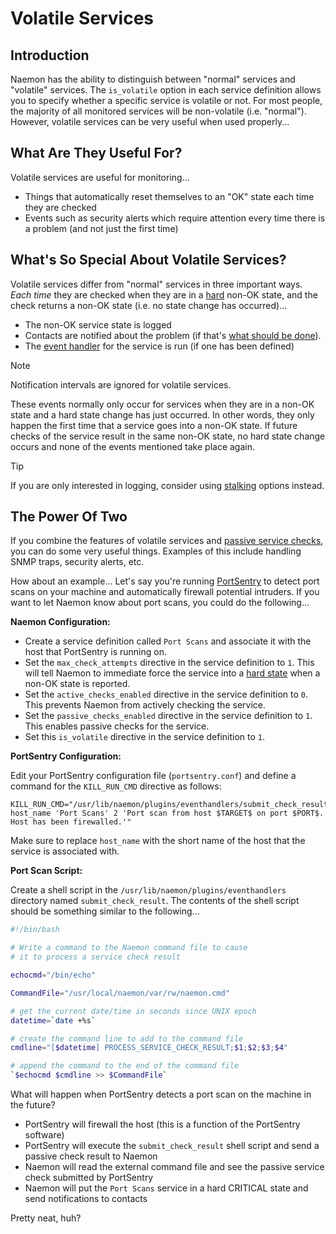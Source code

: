 # Volatile Services

## Introduction

Naemon has the ability to distinguish between "normal" services and "volatile" services.
The `is_volatile` option in each service definition allows you to specify whether a specific service is volatile or not.
For most people, the majority of all monitored services will be non-volatile (i.e. "normal").
However, volatile services can be very useful when used properly...



## What Are They Useful For?

Volatile services are useful for monitoring...

 - Things that automatically reset themselves to an "OK" state each time they are checked
 - Events such as security alerts which require attention every time there is a problem (and not just the first time)



## What's So Special About Volatile Services?

Volatile services differ from "normal" services in three important ways.
_Each time_ they are checked when they are in a [hard](statetypes) non-OK state,
and the check returns a non-OK state (i.e. no state change has occurred)...


 - The non-OK service state is logged
 - Contacts are notified about the problem (if that's [what should be done](notifications)).
 - The [event handler](eventhandlers) for the service is run (if one has been defined)

> [!NOTE]
> Notification intervals are ignored for volatile services.

These events normally only occur for services when they are in a non-OK state and a hard state change has just occurred.
In other words, they only happen the first time that a service goes into a non-OK state.
If future checks of the service result in the same non-OK state, no hard state change
occurs and none of the events mentioned take place again.

> [!TIP]
> If you are only interested in logging, consider using [stalking](stalking) options instead.


## The Power Of Two

If you combine the features of volatile services and [passive service checks](passivechecks),
you can do some very useful things.
Examples of this include handling SNMP traps, security alerts, etc.

How about an example... Let's say you're running [PortSentry](https://sourceforge.net/projects/sentrytools/) to
detect port scans on your machine and automatically firewall potential intruders.
If you want to let Naemon know about port scans, you could do the following...

**Naemon Configuration:**

 - Create a service definition called `Port Scans` and associate it with the host that PortSentry is running on.
 - Set the `max_check_attempts` directive in the service definition to `1`.
   This will tell Naemon to immediate force the service into a [hard state](statetypes) when a non-OK state is reported.
 - Set the `active_checks_enabled` directive in the service definition to `0`. This prevents Naemon from actively checking the service.
 - Set the `passive_checks_enabled` directive in the service definition to `1`. This enables passive checks for the service.
 - Set this `is_volatile` directive in the service definition to `1`.

**PortSentry Configuration:**

Edit your PortSentry configuration file (`portsentry.conf`) and define a command for the `KILL_RUN_CMD` directive as follows:

```
KILL_RUN_CMD="/usr/lib/naemon/plugins/eventhandlers/submit_check_result host_name 'Port Scans' 2 'Port scan from host $TARGET$ on port $PORT$. Host has been firewalled.'"
```

Make sure to replace `host_name` with the short name of the host that the service is associated with.

**Port Scan Script:**

Create a shell script in the `/usr/lib/naemon/plugins/eventhandlers` directory named `submit_check_result`.
The contents of the shell script should be something similar to the following...

```bash
#!/bin/bash

# Write a command to the Naemon command file to cause
# it to process a service check result

echocmd="/bin/echo"

CommandFile="/usr/local/naemon/var/rw/naemon.cmd"

# get the current date/time in seconds since UNIX epoch
datetime=`date +%s`

# create the command line to add to the command file
cmdline="[$datetime] PROCESS_SERVICE_CHECK_RESULT;$1;$2;$3;$4"

# append the command to the end of the command file
`$echocmd $cmdline >> $CommandFile`
```

What will happen when PortSentry detects a port scan on the machine in the future?

 - PortSentry will firewall the host (this is a function of the PortSentry software)
 - PortSentry will execute the `submit_check_result` shell script and send a passive check result to Naemon
 - Naemon will read the external command file and see the passive service check submitted by PortSentry
 - Naemon will put the `Port Scans` service in a hard CRITICAL state and send notifications to contacts

Pretty neat, huh?
